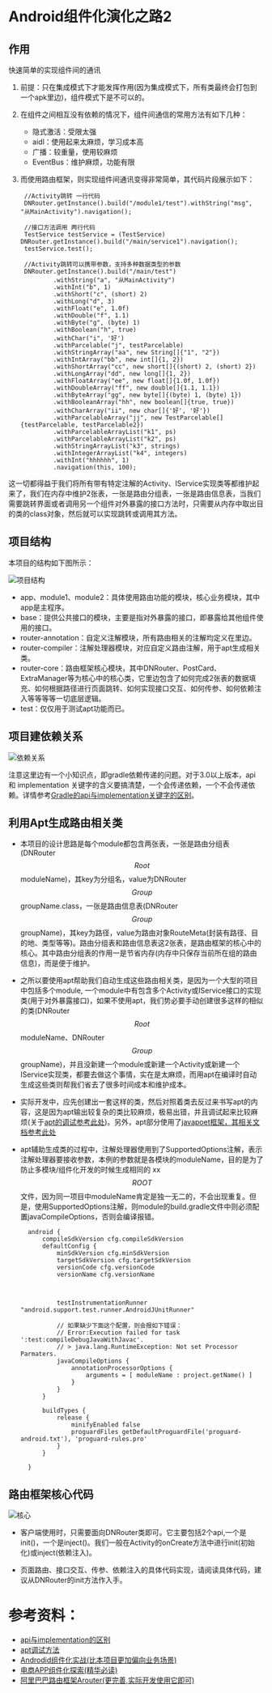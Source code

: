 # Android组件化演化之路2
## 作用
快速简单的实现组件间的通讯

1. 前提：只在集成模式下才能发挥作用(因为集成模式下，所有类最终会打包到一个apk里边)，组件模式下是不可以的。
2. 在组件之间相互没有依赖的情况下，组件间通信的常用方法有如下几种：
   + 隐式激活：受限太强
   + aidl：使用起来太麻烦，学习成本高
   + 广播：较重量，使用较麻烦
   + EventBus：维护麻烦，功能有限
3. 而使用路由框架，则实现组件间通讯变得非常简单，其代码片段展示如下：
	    
	    //Activity跳转 一行代码
	    DNRouter.getInstance().build("/module1/test").withString("msg", "从MainActivity").navigation();
	    
	    //接口方法调用 两行代码
	    TestService testService = (TestService) DNRouter.getInstance().build("/main/service1").navigation();	  
        testService.test();
        
        //Activity跳转可以携带参数，支持多种数据类型的参数
        DNRouter.getInstance().build("/main/test")
                .withString("a", "从MainActivity")
                .withInt("b", 1)
                .withShort("c", (short) 2)
                .withLong("d", 3)
                .withFloat("e", 1.0f)
                .withDouble("f", 1.1)
                .withByte("g", (byte) 1)
                .withBoolean("h", true)
                .withChar("i", '好')
                .withParcelable("j", testParcelable)
                .withStringArray("aa", new String[]{"1", "2"})
                .withIntArray("bb", new int[]{1, 2})
                .withShortArray("cc", new short[]{(short) 2, (short) 2})
                .withLongArray("dd", new long[]{1, 2})
                .withFloatArray("ee", new float[]{1.0f, 1.0f})
                .withDoubleArray("ff", new double[]{1.1, 1.1})
                .withByteArray("gg", new byte[]{(byte) 1, (byte) 1})
                .withBooleanArray("hh", new boolean[]{true, true})
                .withCharArray("ii", new char[]{'好', '好'})
                .withParcelableArray("jj", new TestParcelable[]{testParcelable, testParcelable2})
                .withParcelableArrayList("k1", ps)
                .withParcelableArrayList("k2", ps)
                .withStringArrayList("k3", strings)
                .withIntegerArrayList("k4", integers)
                .withInt("hhhhhh", 1)
                .navigation(this, 100);
        
这一切都得益于我们将所有带有特定注解的Activity、IService实现类等都维护起来了，我们在内存中维护2张表，一张是路由分组表，一张是路由信息表，当我们需要跳转界面或者调用另一个组件对外暴露的接口方法时，只需要从内存中取出目的类的class对象，然后就可以实现跳转或调用其方法。	    
## 项目结构
本项目的结构如下图所示：

![项目结构](images/001.png)

+ app、module1、module2：具体使用路由功能的模块，核心业务模块，其中app是主程序。
+ base：提供公共接口的模块，主要是指对外暴露的接口，即暴露给其他组件使用的接口。
+ router-annotation：自定义注解模块，所有路由相关的注解均定义在里边。
+ router-compiler：注解处理器模块，对应自定义路由注解，用于apt生成相关类。
+ router-core：路由框架核心模块，其中DNRouter、PostCard、ExtraManager等为核心中的核心类，它里边包含了如何完成2张表的数据填充、如何根据路径进行页面跳转、如何实现接口交互、如何传参、如何依赖注入等等等等一切底层逻辑。
+ test：仅仅用于测试apt功能而已。

## 项目建依赖关系
![依赖关系](images/002.png)

注意这里边有一个小知识点，即gradle依赖传递的问题。对于3.0以上版本，api 和 implementation 关键字的含义要搞清楚，一个会传递依赖，一个不会传递依赖。详情参考[Gradle的api与implementation关键字的区别](http://note.youdao.com/noteshare?id=3aa6fdff2aad72a7bda7a9ab747e8701)。

## 利用Apt生成路由相关类
+ 本项目的设计思路是每个module都包含两张表，一张是路由分组表(DNRouter$$Root$$moduleName)，其key为分组名，value为DNRouter$$Group$$groupName.class，一张是路由信息表(DNRouter$$Group$$groupName)，其key为路径，value为路由对象RouteMeta(封装有路径、目的地、类型等等)。路由分组表和路由信息表这2张表，是路由框架的核心中的核心。其中路由分组表的作用一是节省内存(内存中只保存当前所在组的路由信息)，而是便于维护。

+ 之所以要使用apt帮助我们自动生成这些路由相关类，是因为一个大型的项目中包括多个module, 一个module中有包含多个Activity或IService接口的实现类(用于对外暴露接口)，如果不使用apt，我们势必要手动创建很多这样的相似的类(DNRouter$$Root$$moduleName、DNRouter$$Group$$groupName)，并且没新建一个module或新建一个Activity或新建一个IService实现类，都要去做这个事情，实在是太麻烦，而用apt在编译时自动生成这些类则帮我们省去了很多时间成本和维护成本。

+ 实际开发中，应先创建出一套这样的类，然后对照着类去反过来书写apt的内容，这是因为apt输出较复杂的类比较麻烦，极易出错，并且调试起来比较麻烦(关于[apt的调试参考此处](http://note.youdao.com/noteshare?id=ab0a83a55a0f76eb5d537b31a9e574c0))。另外，apt部分使用了[javapoet框架，其相关文档参考此处](https://github.com/square/javapoet)

+ apt辅助生成类的过程中，注解处理器使用到了SupportedOptions注解，表示注解处理器要接收参数，本例的参数就是各模块的moduleName，目的是为了防止多模块/组件化开发的时候生成相同的 xx$$ROOT$$文件，因为同一项目中moduleName肯定是独一无二的，不会出现重复。但是，使用SupportedOptions注解，则module的build.gradle文件中则必须配置javaCompileOptions，否则会编译报错。

		android {
		    compileSdkVersion cfg.compileSdkVersion
		    defaultConfig {
		        minSdkVersion cfg.minSdkVersion
		        targetSdkVersion cfg.targetSdkVersion
		        versionCode cfg.versionCode
		        versionName cfg.versionName
		
		
		
		        testInstrumentationRunner "android.support.test.runner.AndroidJUnitRunner"
		
		        // 如果缺少下面这个配置，则会报如下错误：
		        // Error:Execution failed for task ':test:compileDebugJavaWithJavac'.
		        // > java.lang.RuntimeException: Not set Processor Parmaters.
		        javaCompileOptions {
		            annotationProcessorOptions {
		                arguments = [ moduleName : project.getName() ]
		            }
		        }
		    }
		
		    buildTypes {
		        release {
		            minifyEnabled false
		            proguardFiles getDefaultProguardFile('proguard-android.txt'), 'proguard-rules.pro'
		        }
		    }
		
		}


## 路由框架核心代码
![核心](images/003.png)

+ 客户端使用时，只需要面向DNRouter类即可。它主要包括2个api,一个是 init()，一个是inject()。我们一般在Activity的onCreate方法中进行init(初始化)或inject(依赖注入)。

+ 页面路由、接口交互、传参、依赖注入的具体代码实现，请阅读具体代码，建议从DNRouter的init方法作入手。
  
  
  
  
  
# 参考资料：
+ [api与implementation的区别](http://note.youdao.com/noteshare?id=3aa6fdff2aad72a7bda7a9ab747e8701)
+ [apt调试方法](http://note.youdao.com/noteshare?id=ab0a83a55a0f76eb5d537b31a9e574c0)
+ [Androdid组件化实战(比本项目更加偏向业务场景)](https://github.com/wustor/AndroidComponent)
+ [电商APP组件化探索(精华必读)](https://juejin.im/post/5a6482f86fb9a01ca7138cbd)
+ [阿里巴巴路由框架Arouter(更完善,实际开发使用它即可)](https://github.com/alibaba/ARouter)